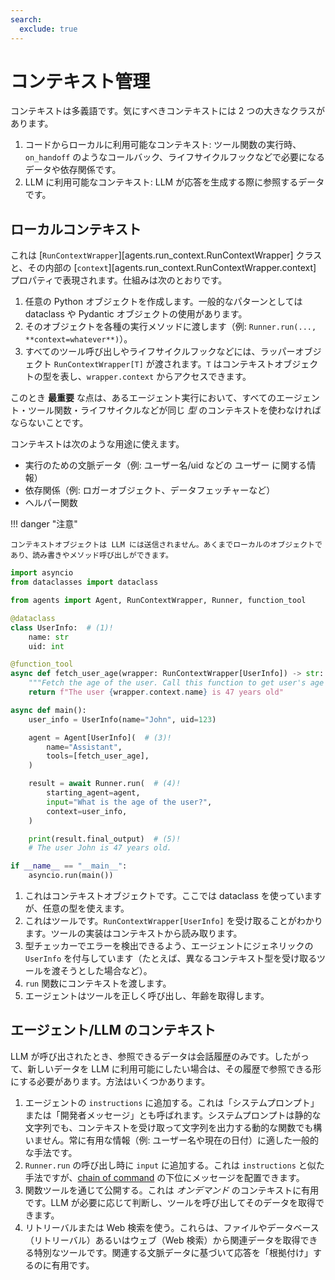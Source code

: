```yaml
---
search:
  exclude: true
---
```

# コンテキスト管理

コンテキストは多義語です。気にすべきコンテキストには 2 つの大きなクラスがあります。

1. コードからローカルに利用可能なコンテキスト: ツール関数の実行時、`on_handoff` のようなコールバック、ライフサイクルフックなどで必要になるデータや依存関係です。
2. LLM に利用可能なコンテキスト: LLM が応答を生成する際に参照するデータです。

## ローカルコンテキスト

これは [`RunContextWrapper`][agents.run_context.RunContextWrapper] クラスと、その内部の [`context`][agents.run_context.RunContextWrapper.context] プロパティで表現されます。仕組みは次のとおりです。

1. 任意の Python オブジェクトを作成します。一般的なパターンとしては dataclass や Pydantic オブジェクトの使用があります。
2. そのオブジェクトを各種の実行メソッドに渡します（例: `Runner.run(..., **context=whatever**)`）。
3. すべてのツール呼び出しやライフサイクルフックなどには、ラッパーオブジェクト `RunContextWrapper[T]` が渡されます。`T` はコンテキストオブジェクトの型を表し、`wrapper.context` からアクセスできます。

このとき **最重要** な点は、あるエージェント実行において、すべてのエージェント・ツール関数・ライフサイクルなどが同じ _型_ のコンテキストを使わなければならないことです。

コンテキストは次のような用途に使えます。

-   実行のための文脈データ（例: ユーザー名/uid などの ユーザー に関する情報）
-   依存関係（例: ロガーオブジェクト、データフェッチャーなど）
-   ヘルパー関数

!!! danger "注意"

    コンテキストオブジェクトは LLM には送信されません。あくまでローカルのオブジェクトであり、読み書きやメソッド呼び出しができます。

```python
import asyncio
from dataclasses import dataclass

from agents import Agent, RunContextWrapper, Runner, function_tool

@dataclass
class UserInfo:  # (1)!
    name: str
    uid: int

@function_tool
async def fetch_user_age(wrapper: RunContextWrapper[UserInfo]) -> str:  # (2)!
    """Fetch the age of the user. Call this function to get user's age information."""
    return f"The user {wrapper.context.name} is 47 years old"

async def main():
    user_info = UserInfo(name="John", uid=123)

    agent = Agent[UserInfo](  # (3)!
        name="Assistant",
        tools=[fetch_user_age],
    )

    result = await Runner.run(  # (4)!
        starting_agent=agent,
        input="What is the age of the user?",
        context=user_info,
    )

    print(result.final_output)  # (5)!
    # The user John is 47 years old.

if __name__ == "__main__":
    asyncio.run(main())
```

1. これはコンテキストオブジェクトです。ここでは dataclass を使っていますが、任意の型を使えます。
2. これはツールです。`RunContextWrapper[UserInfo]` を受け取ることがわかります。ツールの実装はコンテキストから読み取ります。
3. 型チェッカーでエラーを検出できるよう、エージェントにジェネリックの `UserInfo` を付与しています（たとえば、異なるコンテキスト型を受け取るツールを渡そうとした場合など）。
4. `run` 関数にコンテキストを渡します。
5. エージェントはツールを正しく呼び出し、年齢を取得します。

## エージェント/LLM のコンテキスト

LLM が呼び出されたとき、参照できるデータは会話履歴のみです。したがって、新しいデータを LLM に利用可能にしたい場合は、その履歴で参照できる形にする必要があります。方法はいくつかあります。

1. エージェントの `instructions` に追加する。これは「システムプロンプト」または「開発者メッセージ」とも呼ばれます。システムプロンプトは静的な文字列でも、コンテキストを受け取って文字列を出力する動的な関数でも構いません。常に有用な情報（例: ユーザー名や現在の日付）に適した一般的な手法です。
2. `Runner.run` の呼び出し時に `input` に追加する。これは `instructions` と似た手法ですが、[chain of command](https://cdn.openai.com/spec/model-spec-2024-05-08.html#follow-the-chain-of-command) の下位にメッセージを配置できます。
3. 関数ツールを通じて公開する。これは _オンデマンド_ のコンテキストに有用です。LLM が必要に応じて判断し、ツールを呼び出してそのデータを取得できます。
4. リトリーバルまたは Web 検索を使う。これらは、ファイルやデータベース（リトリーバル）あるいはウェブ（Web 検索）から関連データを取得できる特別なツールです。関連する文脈データに基づいて応答を「根拠付け」するのに有用です。